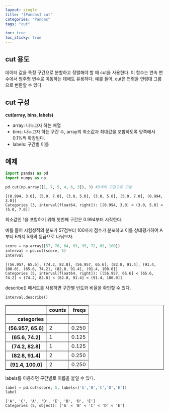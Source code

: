 ```yaml
---
layout: single
title: "[Pandas] cut"
categories: "Pandas"
tags: "cut"

toc: true
toc_sticky: true
---
```


## cut 용도
데이터 값을 특정 구간으로 분할하고 정렬해야 할 때 cut을 사용한다. 이 함수는 연속 변수에서 범주형 변수로 이동하는 데에도 유용하다. 예를 들어, cut은 연령을 연령대 그룹으로 변환할 수 있다.  

## cut 구성
**cut(array, bins, labels)**

- array: 나누고자 하는 배열
- bins: 나누고자 하는 구간 수, array의 최소값과 최대값을 포함하도록 양쪽에서 0.1%씩 확장된다.
- labels: 구간별 이름

## 예제

```python
import pandas as pd
import numpy as np

pd.cut(np.array([1, 7, 5, 4, 6, 3]), 3) #3개의 구간으로 구분
```




    [(0.994, 3.0], (5.0, 7.0], (3.0, 5.0], (3.0, 5.0], (5.0, 7.0], (0.994, 3.0]]
    Categories (3, interval[float64, right]): [(0.994, 3.0] < (3.0, 5.0] < (5.0, 7.0]]



최소값인 1을 포함하기 위해 첫번째 구간은 0.994부터 시작한다.  

  
예를 들어 시험성적의 분포가 57점부터 100까지 점수가 분포하고 이를 상대평가하여 A부터 E까지 5개의 등급으로 나눠보자.


```python
score = np.array([57, 78, 64, 83, 95, 72, 89, 100])
interval = pd.cut(score, 5)
interval
```




    [(56.957, 65.6], (74.2, 82.8], (56.957, 65.6], (82.8, 91.4], (91.4, 100.0], (65.6, 74.2], (82.8, 91.4], (91.4, 100.0]]
    Categories (5, interval[float64, right]): [(56.957, 65.6] < (65.6, 74.2] < (74.2, 82.8] < (82.8, 91.4] < (91.4, 100.0]]



describe() 메서드를 사용하면 구간별 빈도와 비율을 확인할 수 있다.


```python
interval.describe()
```




<div>
<style scoped>
    .dataframe tbody tr th:only-of-type {
        vertical-align: middle;
    }

    .dataframe tbody tr th {
        vertical-align: top;
    }

    .dataframe thead th {
        text-align: right;
    }
</style>
<table border="1" class="dataframe">
  <thead>
    <tr style="text-align: right;">
      <th></th>
      <th>counts</th>
      <th>freqs</th>
    </tr>
    <tr>
      <th>categories</th>
      <th></th>
      <th></th>
    </tr>
  </thead>
  <tbody>
    <tr>
      <th>(56.957, 65.6]</th>
      <td>2</td>
      <td>0.250</td>
    </tr>
    <tr>
      <th>(65.6, 74.2]</th>
      <td>1</td>
      <td>0.125</td>
    </tr>
    <tr>
      <th>(74.2, 82.8]</th>
      <td>1</td>
      <td>0.125</td>
    </tr>
    <tr>
      <th>(82.8, 91.4]</th>
      <td>2</td>
      <td>0.250</td>
    </tr>
    <tr>
      <th>(91.4, 100.0]</th>
      <td>2</td>
      <td>0.250</td>
    </tr>
  </tbody>
</table>
</div>



labels를 이용하면 구간별로 이름을 붙일 수 있다.


```python
label = pd.cut(score, 5, labels=['A','B','C','D','E'])
label
```




    ['A', 'C', 'A', 'D', 'E', 'B', 'D', 'E']
    Categories (5, object): ['A' < 'B' < 'C' < 'D' < 'E']


